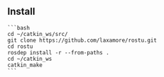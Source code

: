 ## Install

    ```bash
    cd ~/catkin_ws/src/
    git clone https://github.com/laxamore/rostu.git
    cd rostu
    rosdep install -r --from-paths .
    cd ~/catkin_ws
    catkin_make
    ```

